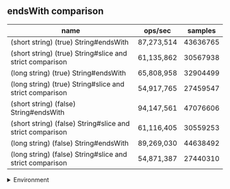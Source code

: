 ## endsWith comparison

|name|ops/sec|samples|
|-|-|-|
|(short string) (true) String#endsWith|87,273,514|43636765|
|(short string) (true) String#slice and strict comparison|61,135,862|30567938|
|(long string) (true) String#endsWith|65,808,958|32904499|
|(long string) (true) String#slice and strict comparison|54,917,765|27459547|
|(short string) (false) String#endsWith|94,147,561|47076606|
|(short string) (false) String#slice and strict comparison|61,116,405|30559253|
|(long string) (false) String#endsWith|89,269,030|44638492|
|(long string) (false) String#slice and strict comparison|54,871,387|27440310|


<details>
<summary>Environment</summary>

* __Machine:__ linux x64 | 4 vCPUs | 7.6GB Mem
* __Run:__ Tue May 06 2025 20:10:36 GMT+0000 (Coordinated Universal Time)
* __Node:__ `v22.15.0`
</details>

<!--
{"environment":{"platform":"linux","arch":"x64","cpus":4,"totalMemory":7.597835540771484},"benchmarks":[{"name":"(short string) (true) String#endsWith","samples":43636765,"opsSec":87273514.81440842},{"name":"(short string) (true) String#slice and strict comparison","samples":30567938,"opsSec":61135862.06102345},{"name":"(long string) (true) String#endsWith","samples":32904499,"opsSec":65808958.25138921},{"name":"(long string) (true) String#slice and strict comparison","samples":27459547,"opsSec":54917765.5392516},{"name":"(short string) (false) String#endsWith","samples":47076606,"opsSec":94147561.07508916},{"name":"(short string) (false) String#slice and strict comparison","samples":30559253,"opsSec":61116405.30691679},{"name":"(long string) (false) String#endsWith","samples":44638492,"opsSec":89269030.66498193},{"name":"(long string) (false) String#slice and strict comparison","samples":27440310,"opsSec":54871387.01119318}]}-->

